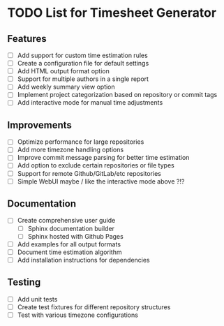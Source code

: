 # TODO List for Timesheet Generator

## Features

- [ ] Add support for custom time estimation rules
- [ ] Create a configuration file for default settings
- [ ] Add HTML output format option
- [ ] Support for multiple authors in a single report
- [ ] Add weekly summary view option
- [ ] Implement project categorization based on repository or commit tags
- [ ] Add interactive mode for manual time adjustments

## Improvements

- [ ] Optimize performance for large repositories
- [ ] Add more timezone handling options
- [ ] Improve commit message parsing for better time estimation
- [ ] Add option to exclude certain repositories or file types
- [ ] Support for remote Github/GitLab/etc repositories
- [ ] Simple WebUI maybe / like the interactive mode above ?!?

## Documentation

- [ ] Create comprehensive user guide
  - [ ] Sphinx documentation builder
  - [ ] Sphinx hosted with Github Pages
- [ ] Add examples for all output formats
- [ ] Document time estimation algorithm
- [ ] Add installation instructions for dependencies

## Testing

- [ ] Add unit tests
- [ ] Create test fixtures for different repository structures
- [ ] Test with various timezone configurations
